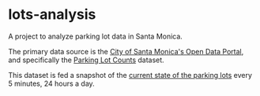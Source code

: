 # lots-analysis

A project to analyze parking lot data in Santa Monica. 

The primary data source is the [City of Santa Monica's Open Data Portal](https://data.smgov.net),
and specifically the [Parking Lot Counts](https://data.smgov.net/Transportation/Parking-Lot-Counts/ng8m-khuz) dataset.

This dataset is fed a snapshot of the [current state of the parking lots](https://parking.api.smgov.net/lots) every 5 minutes, 24 hours a day.

